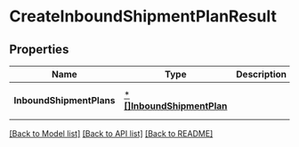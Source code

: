 # CreateInboundShipmentPlanResult

## Properties
Name | Type | Description | Notes
------------ | ------------- | ------------- | -------------
**InboundShipmentPlans** | [***[]InboundShipmentPlan**](array.md) |  | [optional] [default to null]

[[Back to Model list]](../README.md#documentation-for-models) [[Back to API list]](../README.md#documentation-for-api-endpoints) [[Back to README]](../README.md)

